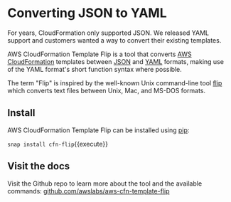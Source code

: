 # Converting JSON to YAML

For years, CloudFormation only supported JSON. We released YAML support and customers wanted a way to convert their existing templates.

AWS CloudFormation Template Flip is a tool that converts [AWS CloudFormation](https://aws.amazon.com/cloudformation/) templates between [JSON](http://json.org/) and [YAML](http://yaml.org) formats, making use of the YAML format's short function syntax where possible.

The term "Flip" is inspired by the well-known Unix command-line tool [flip](https://ccrma.stanford.edu/~craig/utility/flip/) which converts text files between Unix, Mac, and MS-DOS formats.

## Install 

AWS CloudFormation Template Flip can be installed using [pip](https://pip.pypa.io/en/stable/):

`snap install cfn-flip`{{execute}}


## Visit the docs

Visit the Github repo to learn more about the tool and the available commands: [github.com/awslabs/aws-cfn-template-flip](https://github.com/awslabs/aws-cfn-template-flip)
